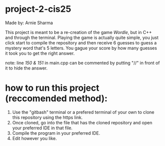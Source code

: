 # project-2-cis25

Made by: Arnie Sharma

This project is meant to be a re-creation of the game _Wordle_, but in C++ and through the terminal. Playing the game is actually quite simple, you just click start to compile the repository and then receive 6 guesses to guess a mystery word that's 5 letters. You gague your score by how many guesses it took you to get the right answer.

note: line _150 & 151_ in main.cpp can be commented by putting "//" in front of it to hide the answer.

# how to run this project (reccomended method):
1) Use the "gitbash" terminal or a prefered terminal of your own to clone this repository using the https link.
2) Once cloned, go into the file that has the cloned repository and open your preferred IDE in that file.
3) Compile the program in your preferred IDE.
4) Edit however you like.
